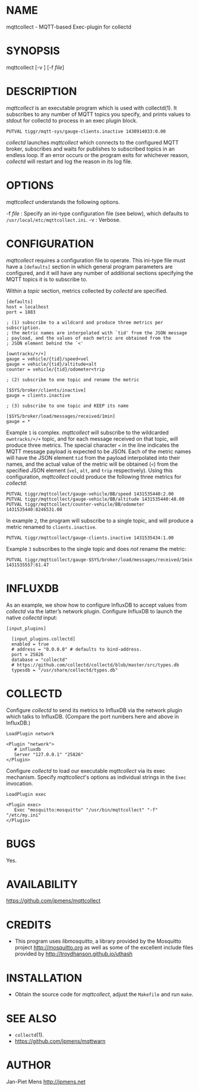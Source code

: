 NAME
====

mqttcollect - MQTT-based Exec-plugin for collectd

SYNOPSIS
========

mqttcollect [-v ] [-f *file*]

DESCRIPTION
===========

*mqttcollect* is an executable program which is used with collectd(1).
It subscribes to any number of MQTT topics you specify, and prints
values to stdout for collectd to process in an exec plugin block.

    PUTVAL tiggr/mqtt‐sys/gauge‐clients.inactive 1430914033:0.00

*collectd* launches *mqttcollect* which connects to the configured MQTT
broker, subscribes and waits for publishes to subscribed topics in an
endless loop. If an error occurs or the program exits for whichever
reason, *collectd* will restart and log the reason in its log file.

OPTIONS
=======

*mqttcollect* understands the following options.

-f *file*
:   Specify an ini-type configuration file (see below), which defaults
    to `/usr/local/etc/mqttcollect.ini`.
-v
:   Verbose.

CONFIGURATION
=============

*mqttcollect* requires a configuration file to operate. This ini-type
file must have a `[defaults]` section in which general program
parameters are configured, and it will have any number of additional
sections specifying the MQTT topics it is to subscribe to.

Within a *topic* section, metrics collected by *collectd* are specified.

    [defaults]
    host = localhost
    port = 1883

    ; (1) subscribe to a wildcard and produce three metrics per subscription.
    ; the metric names are interpolated with `tid' from the JSON message
    ; payload, and the values of each metric are obtained from the
    ; JSON element behind the `<'

    [owntracks/+/+]
    gauge = vehicle/{tid}/speed<vel
    gauge = vehicle/{tid}/altitude<alt
    counter = vehicle/{tid}/odometer<trip

    ; (2) subscribe to one topic and rename the metric

    [$SYS/broker/clients/inactive]
    gauge = clients.inactive

    ; (3) subscribe to one topic and KEEP its name

    [$SYS/broker/load/messages/received/1min]
    gauge = *

Example `1` is complex. *mqttcollect* will subscribe to the wildcarded
`owntracks/+/+` topic, and for each message received on that topic, will
produce three metrics. The special character `<` in the line indicates
the MQTT message payload is expected to be JSON. Each of the metric
names will have the JSON element `tid` from the payload interpolated
into their names, and the actual value of the metric will be obtained
(`<`) from the specified JSON element (`vel`, `alt`, and `trip`
respectively). Using this configuration, *mqttcollect* could produce the
following three metrics for *collectd*:

    PUTVAL tiggr/mqttcollect/gauge-vehicle/BB/speed 1431535440:2.00
    PUTVAL tiggr/mqttcollect/gauge-vehicle/BB/altitude 1431535440:48.00
    PUTVAL tiggr/mqttcollect/counter-vehicle/BB/odometer 1431535440:8246531.00

In example `2`, the program will subscribe to a single topic, and will
produce a metric renamed to `clients.inactive`.

    PUTVAL tiggr/mqttcollect/gauge-clients.inactive 1431535434:1.00

Example `3` subscribes to the single topic and does *not* rename the
metric:

    PUTVAL tiggr/mqttcollect/gauge-$SYS/broker/load/messages/received/1min 1431535557:61.47

INFLUXDB
========

As an example, we show how to configure InfluxDB to accept values from
*collectd* via the latter’s network plugin. Configure InfluxDB to launch
the native *collectd* input:

    [input_plugins]

      [input_plugins.collectd]
      enabled = true
      # address = "0.0.0.0" # defaults to bind‐address.
      port = 25826
      database = "collectd"
      # https://github.com/collectd/collectd/blob/master/src/types.db
      typesdb = "/usr/share/collectd/types.db"

COLLECTD
========

Configure *collectd* to send its metrics to InfluxDB via the network
plugin which talks to InfluxDB. (Compare the port numbers here and above
in InfluxDB.)

    LoadPlugin network

    <Plugin "network">
       # influxdb
       Server "127.0.0.1" "25826"
    </Plugin>

Configure *collectd* to load our executable *mqttcollect* via its exec
mechanism. Specify *mqttcollect*'s options as individual strings in the
`Exec` invocation.

    LoadPlugin exec

    <Plugin exec>
       Exec "mosquitto:mosquitto" "/usr/bin/mqttcollect" "‐f" "/etc/my.ini"
    </Plugin>

BUGS
====

Yes.

AVAILABILITY
============

<https://github.com/jpmens/mqttcollect>

CREDITS
=======

-   This program uses *libmosquitto*, a library provided by the
    Mosquitto project <http://mosquitto.org> as well as some of the
    excellent include files provided by
    <http://troydhanson.github.io/uthash>

INSTALLATION
============

-   Obtain the source code for *mqttcollect*, adjust the `Makefile` and
    run `make`.

SEE ALSO
========

-   `collectd`(1).
-   <https://github.com/jpmens/mqttwarn>

AUTHOR
======

Jan-Piet Mens <http://jpmens.net>

